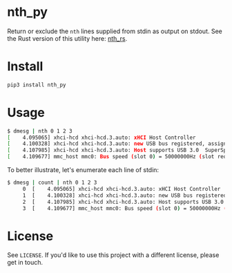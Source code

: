 # nth_py
Return or exclude the `nth` lines supplied from stdin as output on stdout. See the Rust version of this utility here: [nth_rs](https://github.com/alexdelorenzo/nth_rs).

# Install

```bash
pip3 install nth_py
```

# Usage

```bash
$ dmesg | nth 0 1 2 3
[    4.095065] xhci-hcd xhci-hcd.3.auto: xHCI Host Controller
[    4.100328] xhci-hcd xhci-hcd.3.auto: new USB bus registered, assigned bus number 4
[    4.107985] xhci-hcd xhci-hcd.3.auto: Host supports USB 3.0  SuperSpeed
[    4.109677] mmc_host mmc0: Bus speed (slot 0) = 50000000Hz (slot req 52000000Hz, actual 50000000HZ div = 0)

```

To better illustrate, let's enumerate each line of stdin:

```bash
$ dmesg | count | nth 0 1 2 3
     0  [    4.095065] xhci-hcd xhci-hcd.3.auto: xHCI Host Controller
     1  [    4.100328] xhci-hcd xhci-hcd.3.auto: new USB bus registered, assigned bus number 4
     2  [    4.107985] xhci-hcd xhci-hcd.3.auto: Host supports USB 3.0  SuperSpeed
     3  [    4.109677] mmc_host mmc0: Bus speed (slot 0) = 50000000Hz (slot req 52000000Hz, actual 50000000HZ div = 0)
```

# License
See `LICENSE`. If you'd like to use this project with a different license, please get in touch.
